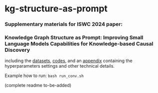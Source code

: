 # kg-structure-as-prompt

### Supplementary materials for ISWC 2024 paper: 
### Knowledge Graph Structure as Prompt: Improving Small Language Models Capabilities for Knowledge-based Causal Discovery

including the [datasets](datasets/), [codes](src/), and an [appendix](other-materials/Appendix.pdf) containing the hyperparameters settings and other technical details.

Example how to run: `bash run_conv.sh`

(complete readme to-be-added)
